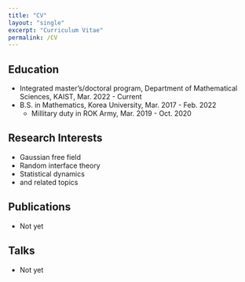 ```yaml
---
title: "CV"
layout: "single"
excerpt: "Curriculum Vitae"
permalink: /CV
---
```

<!-- [PDF version CV](/files/CV/CV.pdf) -->

## Education
- Integrated master’s/doctoral program, Department of Mathematical Sciences, KAIST, Mar. 2022 - Current
- B.S. in Mathematics, Korea University, Mar. 2017 - Feb. 2022
  - Millitary duty in ROK Army, Mar. 2019 - Oct. 2020

## Research Interests
 - Gaussian free field 
 - Random interface theory
 - Statistical dynamics
 - and related topics

## Publications
 - Not yet

## Talks
 - Not yet 
